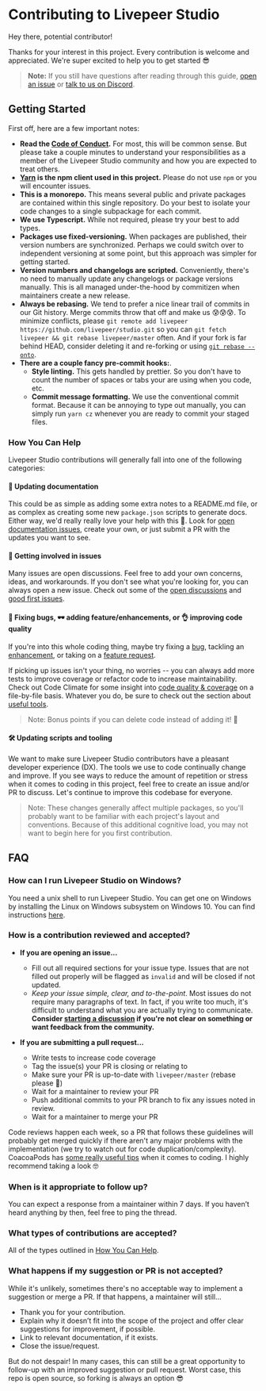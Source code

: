 # Contributing to Livepeer Studio

Hey there, potential contributor!

Thanks for your interest in this project. Every contribution is welcome and
appreciated. We're super excited to help you to get started 😎

> **Note:** If you still have questions after reading through this guide,
> [open an issue](https://github.com/livepeer/studio/issues) or
> [talk to us on Discord](https://discordapp.com/invite/7wRSUGX).

## Getting Started

First off, here are a few important notes:

- **Read the
  [Code of Conduct](https://github.com/livepeer/studio/blob/master/CODE_OF_CONDUCT.md).**
  For most, this will be common sense. But please take a couple minutes to
  understand your responsibilities as a member of the Livepeer Studio community
  and how you are expected to treat others.
- **[Yarn](https://yarnpkg.com/en/) is the npm client used in this project.**
  Please do not use `npm` or you will encounter issues.
- **This is a monorepo.** This means several public and private packages are
  contained within this single repository. Do your best to isolate your code
  changes to a single subpackage for each commit.
- **We use Typescript.** While not required, please try your best to add types.
- **Packages use fixed-versioning.** When packages are published, their version
  numbers are synchronized. Perhaps we could switch over to independent
  versioning at some point, but this approach was simpler for getting started.
- **Version numbers and changelogs are scripted.** Conveniently, there's no need
  to manually update any changelogs or package versions manually. This is all
  managed under-the-hood by commitizen when maintainers create a new release.
- **Always be rebasing.** We tend to prefer a nice linear trail of commits in
  our Git history. Merge commits throw that off and make us 😰😰😰. To minimize
  conflicts, please
  `git remote add livepeer https://github.com/livepeer/studio.git` so you can
  `git fetch livepeer && git rebase livepeer/master` often. And if your fork is
  far behind HEAD, consider deleting it and re-forking or using
  [`git rebase --onto`](https://stackoverflow.com/a/29916361).
- **There are a couple fancy pre-commit hooks:**.
  - **Style linting.** This gets handled by prettier. So you don't have to count
    the number of spaces or tabs your are using when you code, etc.
  - **Commit message formatting.** We use the conventional commit format.
    Because it can be annoying to type out manually, you can simply run
    `yarn cz` whenever you are ready to commit your staged files.

### How You Can Help

Livepeer Studio contributions will generally fall into one of the following
categories:

#### 📖 Updating documentation

This could be as simple as adding some extra notes to a README.md file, or as
complex as creating some new `package.json` scripts to generate docs. Either
way, we'd really really love your help with this 💖. Look for
[open documentation issues](https://github.com/livepeer/studio/issues?q=is%3Aissue+is%3Aopen+label%3A%22%F0%9F%93%96+documentation%22),
create your own, or just submit a PR with the updates you want to see.

#### 💬 Getting involved in issues

Many issues are open discussions. Feel free to add your own concerns, ideas, and
workarounds. If you don't see what you're looking for, you can always open a new
issue. Check out some of the
[open discussions](https://github.com/livepeer/studio/issues?q=is%3Aissue+is%3Aopen+label%3A%22%F0%9F%92%AC+Discussion%22)
and
[good first issues](https://github.com/livepeer/studio/issues?q=is%3Aissue+is%3Aopen+label%3A%22%F0%9F%98%8B+good+first+issue%22).

#### 🐛 Fixing bugs, 🕶️ adding feature/enhancements, or 👌 improving code quality

If you're into this whole coding thing, maybe try fixing a
[bug](https://github.com/livepeer/studio/issues?q=is%3Aissue+is%3Aopen+label%3A%22good+first+issue%22),
tackling an
[enhancement](https://github.com/livepeer/studio/issues?q=is%3Aissue+is%3Aopen+label%3A%22%E2%9E%95+enhancement%22),
or taking on a
[feature request](https://github.com/livepeer/studio/labels/%F0%9F%95%B6%20feature).

If picking up issues isn't your thing, no worries -- you can always add more
tests to improve coverage or refactor code to increase maintainability. Check
out Code Climate for some insight into
[code quality & coverage](https://codeclimate.com/github/livepeer/studio/issues)
on a file-by-file basis. Whatever you do, be sure to check out the section about
[useful tools](#useful-tools).

> Note: Bonus points if you can delete code instead of adding it! 👾

#### 🛠️ Updating scripts and tooling

We want to make sure Livepeer Studio contributors have a pleasant developer
experience (DX). The tools we use to code continually change and improve. If you
see ways to reduce the amount of repetition or stress when it comes to coding in
this project, feel free to create an issue and/or PR to discuss. Let's continue
to improve this codebase for everyone.

> Note: These changes generally affect multiple packages, so you'll probably
> want to be familiar with each project's layout and conventions. Because of
> this additional cognitive load, you may not want to begin here for you first
> contribution.

## FAQ

### How can I run Livepeer Studio on Windows?

You need a unix shell to run Livepeer Studio. You can get one on Windows by
installing the Linux on Windows subsystem on Windows 10. You can find
instructions [here](https://docs.microsoft.com/en-us/windows/wsl/install-win10).

### How is a contribution reviewed and accepted?

- **If you are opening an issue...**
  - Fill out all required sections for your issue type. Issues that are not
    filled out properly will be flagged as `invalid` and will be closed if not
    updated.
  - _Keep your issue simple, clear, and to-the-point_. Most issues do not
    require many paragraphs of text. In fact, if you write too much, it's
    difficult to understand what you are actually trying to communicate.
    **Consider
    [starting a discussion](https://github.com/livepeer/studio/issues/new?template=Custom.md)
    if you're not clear on something or want feedback from the community.**

- **If you are submitting a pull request...**
  - Write tests to increase code coverage
  - Tag the issue(s) your PR is closing or relating to
  - Make sure your PR is up-to-date with `livepeer/master` (rebase please 🙏)
  - Wait for a maintainer to review your PR
  - Push additional commits to your PR branch to fix any issues noted in review.
  - Wait for a maintainer to merge your PR

Code reviews happen each week, so a PR that follows these guidelines will
probably get merged quickly if there aren't any major problems with the
implementation (we try to watch out for code duplication/complexity). CoacoaPods
has
[some really useful tips](https://github.com/CocoaPods/CocoaPods/wiki/Communication-&-Design-Rules#design-rules)
when it comes to coding. I highly recommend taking a look 🤓

### When is it appropriate to follow up?

You can expect a response from a maintainer within 7 days. If you haven’t heard
anything by then, feel free to ping the thread.

### What types of contributions are accepted?

All of the types outlined in [How You Can Help](#how-you-can-help).

### What happens if my suggestion or PR is not accepted?

While it's unlikely, sometimes there's no acceptable way to implement a
suggestion or merge a PR. If that happens, a maintainer will still...

- Thank you for your contribution.
- Explain why it doesn’t fit into the scope of the project and offer clear
  suggestions for improvement, if possible.
- Link to relevant documentation, if it exists.
- Close the issue/request.

But do not despair! In many cases, this can still be a great opportunity to
follow-up with an improved suggestion or pull request. Worst case, this repo is
open source, so forking is always an option 😎
